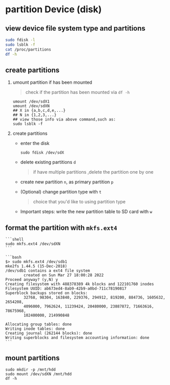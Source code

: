 # partition Device (disk)

## view device file system type and partitions
```bash
sudo fdisk -l
sudo lsblk -f
cat /proc/partitions
df -h
```

## create partitions
1. umount partition if has been mounted

    > check if the partition has been mounted via `df -h`

    ```shell
    umount /dev/sdX1
    umount /dev/sdXN
    ## X in {a,b,c,d,e,...}
    ## N in {1,2,3,...}
    ## view those info via above command,such as:
    sudo lsblk -f
    ```

2. create partitions
    - enter the disk 
        ```shell
        sudo fdisk /dev/sdX
        
        ```

    - delete existing partitions `d`
        > if have multiple partitions ,delete the partition one by one 

    - create new partition `n`, as primary partition `p`

    - (Optional) change partition type with `t`
        > choice that you'd like to using partition type

    - Important steps: write the new partition table to SD card with `w`

## format the partition with `mkfs.ext4`

    ```shell
    sudo mkfs.ext4 /dev/sdXN
    ```

    ```bash
    $> sudo mkfs.ext4 /dev/sdb1
    mke2fs 1.44.5 (15-Dec-2018)
    /dev/sdb1 contains a ext4 file system
            created on Sun Mar 27 18:00:28 2022
    Proceed anyway? (y,N) y
    Creating filesystem with 488378389 4k blocks and 122101760 inodes
    Filesystem UUID: ab673ed4-8ab9-42b9-a0bd-711c78190817
    Superblock backups stored on blocks: 
            32768, 98304, 163840, 229376, 294912, 819200, 884736, 1605632, 2654208, 
            4096000, 7962624, 11239424, 20480000, 23887872, 71663616, 78675968, 
            102400000, 214990848

    Allocating group tables: done                            
    Writing inode tables: done                            
    Creating journal (262144 blocks): done
    Writing superblocks and filesystem accounting information: done  
    ```

## mount partitions
```shell
sudo mkdir -p /mnt/hdd
sudo mount /dev/sdXN /mnt/hdd
df -h
```